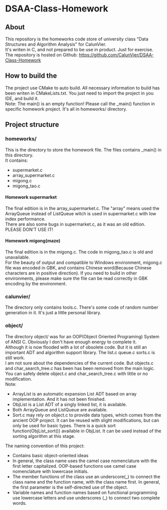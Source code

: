 # DSAA-Class-Homework
## About  
This repository is the homeworks code store of university class "Data Structures and Algorithm Analysis" for CalunVier.  
It's writen in C, and not prepared to be use in product. Just for exercise.  
The repository is hosted on Github: https://github.com/CalunVier/DSAA-Class-Homework

## How to build the 
The project use CMake to auto build. All necessary information to build has been writen in CMakeLists.txt. You just need to import the project in you IDE, and build it.  
Note: The main() is an empty function! Please call the _main() function in specific homework project. It's all in homeworks/ directory.

## Project structure
### homeworks/
This is the directory to store the homework file. The files contains _main() in this directory.  
It contains:
- supermarket.c
- array_supermarket.c
- migong.c
- migong_tao.c

#### Homework supermarket
The final edition is in the array_supermarket.c. The "array" means used the ArrayQueue instead of ListQueue witch is used in supermarket.c with low index performance.  
There are also some bugs in supermarket.c, as it was an old edition. PLEASE DON'T USE IT!

#### Homework migong(maze)
The final edition is in the migong.c. The code in migong_tao.c is old and unavailable.  
For the beauty of output and compatible to Windows environment, migong.c file was encoded in GBK, and contains Chinese word(Because Chinese characters are in positive direction). If you need to build in other environments, please make sure the file can be read correctly in GBK encoding by the environment.

### calunvier/
The directory only contains tools.c. There's some code of random number generation in it. It's just a little personal library.

### object/
The directory object/ was for an OOP(Object Oriented Programing) System of ANSI C. Obviously I don't have enough energy to complete it.    
Although it is now flooded with a lot of obsolete code. But it is still an important ADT and algorithm support library.
The list.c queue.c sorts.c is still work.  
I am not sure about the dependencies of the current code. But objects.c and char_search_tree.c has been has been removed from the main logic. You can safely delete object.c and char_search_tree.c with little or no modification.  
Note: 
- ArrayList is an automatic expansion List ADT based on array implementation. And it has not been finished. 
- ObjList is a List ADT of a singly linked list, it is available.
- Both ArrayQueue and ListQueue are available.
- Sort.c may rely on object.c to provide data types, which comes from the ancient OOP project. It can be reused with slight modifications, but can only be used for basic types. There is a quick sort function(ObjList_sort()) available in ObjList. It can be used instead of the sorting algorithm at this stage.  

The naming convention of this project:  
- Contains basic object-oriented ideas
- In general, the class name uses the camel case nomenclature with the first letter capitalized. OOP-based functions use camel case nomenclature with lowercase initials.
- The member functions of the class use an underscore(_) to connect the class name and the function name, with the class name first. In general, the first parameter is the self-directed use of the object.
- Variable names and function names based on functional programming use lowercase letters and use underscores (_) to connect two complete words.
